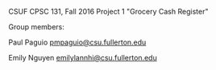 CSUF CPSC 131, Fall 2016
Project 1
"Grocery Cash Register"

Group members:

Paul Paguio pmpaguio@csu.fullerton.edu 

Emily Nguyen emilylannhi@csu.fullerton.edu


